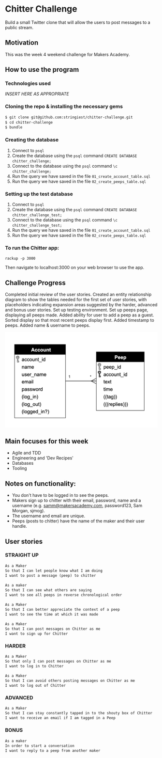 # Chitter Challenge

Build a small Twitter clone that will allow the users to post messages to a public stream.

## Motivation
This was the week 4 weekend challenge for Makers Academy.

## How to use the program
### Technologies used
*INSERT HERE AS APPROPRIATE*

### Cloning the repo & installing the necessary gems
```sh
$ git clone git@github.com:stringiest/chitter-challenge.git
$ cd chitter-challenge
$ bundle
```

### Creating the database
1. Connect to `psql`
2. Create the database using the `psql` command `CREATE DATABASE chitter_challenge;`
3. Connect to the database using the `psql` command `\c chitter_challenge;`
4. Run the query we have saved in the file `01_create_account_table.sql`
5. Run the query we have saved in the file `02_create_peeps_table.sql`

### Setting up the test database
1. Connect to `psql`
2. Create the database using the `psql` command `CREATE DATABASE chitter_challenge_test;`
3. Connect to the database using the `psql` command `\c chitter_challenge_test;`
4. Run the query we have saved in the file `01_create_account_table.sql`
5. Run the query we have saved in the file `02_create_peeps_table.sql`

### To run the Chitter app:
```
rackup -p 3000
```
Then navigate to localhost:3000 on your web browser to use the app.

## Challenge Progress
Completed initial review of the user stories. Created an entity relationship diagram to show the tables needed for the first set of user stories, with placeholders indicating expansion areas suggested by the harder, advanced and bonus user stories. Set up testing environment. Set up peeps page, displaying all peeps made. Added ability for user to add a peep as a guest. Sorted display so that most recent peeps display first. Added timestamp to peeps. Added name & username to peeps.

![Entity relationship diagram for basic user stories](initial_chitter_erd.png)

## Main focuses for this week

- Agile and TDD
- Engineering and 'Dev Recipes'
- Databases
- Tooling

## Notes on functionality:

* You don't have to be logged in to see the peeps.
* Makers sign up to chitter with their email, password, name and a username (e.g. samm@makersacademy.com, password123, Sam Morgan, sjmog).
* The username and email are unique.
* Peeps (posts to chitter) have the name of the maker and their user handle.

## User stories

### STRAIGHT UP
```
As a Maker
So that I can let people know what I am doing  
I want to post a message (peep) to chitter

As a maker
So that I can see what others are saying  
I want to see all peeps in reverse chronological order

As a Maker
So that I can better appreciate the context of a peep
I want to see the time at which it was made

As a Maker
So that I can post messages on Chitter as me
I want to sign up for Chitter
```

### HARDER
```
As a Maker
So that only I can post messages on Chitter as me
I want to log in to Chitter

As a Maker
So that I can avoid others posting messages on Chitter as me
I want to log out of Chitter
```

### ADVANCED
```
As a Maker
So that I can stay constantly tapped in to the shouty box of Chitter
I want to receive an email if I am tagged in a Peep
```

### BONUS
```
As a maker
In order to start a conversation
I want to reply to a peep from another maker
```
